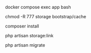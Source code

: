 docker compose exec app bash

chmod -R 777 storage bootstrap/cache

composer install

php artisan storage:link

php artisan migrate